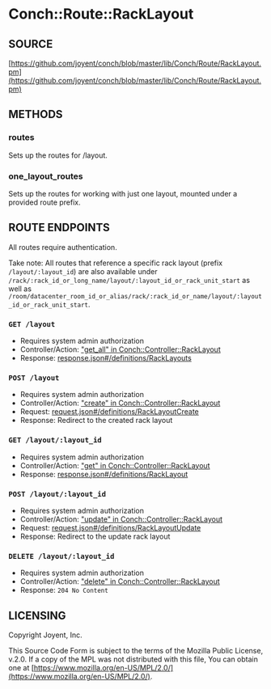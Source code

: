 # Conch::Route::RackLayout

## SOURCE

[https://github.com/joyent/conch/blob/master/lib/Conch/Route/RackLayout.pm](https://github.com/joyent/conch/blob/master/lib/Conch/Route/RackLayout.pm)

## METHODS

### routes

Sets up the routes for /layout.

### one\_layout\_routes

Sets up the routes for working with just one layout, mounted under a provided route prefix.

## ROUTE ENDPOINTS

All routes require authentication.

Take note: All routes that reference a specific rack layout (prefix `/layout/:layout_id`) are
also available under `/rack/:rack_id_or_long_name/layout/:layout_id_or_rack_unit_start` as
well as
`/room/datacenter_room_id_or_alias/rack/:rack_id_or_name/layout/:layout_id_or_rack_unit_start`.

### `GET /layout`

- Requires system admin authorization
- Controller/Action: ["get\_all" in Conch::Controller::RackLayout](../modules/Conch%3A%3AController%3A%3ARackLayout#get_all)
- Response: [response.json#/definitions/RackLayouts](../json-schema/response.json#/definitions/RackLayouts)

### `POST /layout`

- Requires system admin authorization
- Controller/Action: ["create" in Conch::Controller::RackLayout](../modules/Conch%3A%3AController%3A%3ARackLayout#create)
- Request: [request.json#/definitions/RackLayoutCreate](../json-schema/request.json#/definitions/RackLayoutCreate)
- Response: Redirect to the created rack layout

### `GET /layout/:layout_id`

- Requires system admin authorization
- Controller/Action: ["get" in Conch::Controller::RackLayout](../modules/Conch%3A%3AController%3A%3ARackLayout#get)
- Response: [response.json#/definitions/RackLayout](../json-schema/response.json#/definitions/RackLayout)

### `POST /layout/:layout_id`

- Requires system admin authorization
- Controller/Action: ["update" in Conch::Controller::RackLayout](../modules/Conch%3A%3AController%3A%3ARackLayout#update)
- Request: [request.json#/definitions/RackLayoutUpdate](../json-schema/request.json#/definitions/RackLayoutUpdate)
- Response: Redirect to the update rack layout

### `DELETE /layout/:layout_id`

- Requires system admin authorization
- Controller/Action: ["delete" in Conch::Controller::RackLayout](../modules/Conch%3A%3AController%3A%3ARackLayout#delete)
- Response: `204 No Content`

## LICENSING

Copyright Joyent, Inc.

This Source Code Form is subject to the terms of the Mozilla Public License,
v.2.0. If a copy of the MPL was not distributed with this file, You can obtain
one at [https://www.mozilla.org/en-US/MPL/2.0/](https://www.mozilla.org/en-US/MPL/2.0/).

